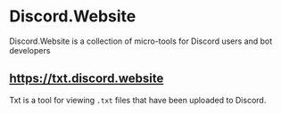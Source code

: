 # Discord.Website
Discord.Website is a collection of micro-tools for Discord users and bot developers

## https://txt.discord.website
Txt is a tool for viewing `.txt` files that have been uploaded to Discord. 
